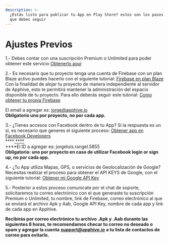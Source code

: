 ```yaml
---
description: >-
  ¿Estás listo para publicar tu App en Play Store? estos son los pasos previos
  que debes seguir
---
```


# Ajustes Previos

1.- Debes contar con una suscripción Premium o Unlimited para poder obtener este servicio [Obtenerlo aqui](https://apphive.io/es/precio)  
  
2.- Es necesario que tu proyecto tenga una cuenta de Firebase con un plan Blaze activo puedes hacerlo con el siguiente tutorial: [Firebase en plan Blaze](https://comunidad.apphive.io/t/importante-actualizacion-de-google-firebase-de-plan-free-a-plan-blaze/1169) Con la finalidad de alojar tu proyecto de manera independiente al servidor de Apphive, esto te permitirá mantener la administración del espacio disponible de tu proyecto. Para ello deberás seguir este tutorial: [Como obtener tu propia Firebase](https://www.loom.com/share/c46a5e070f384ceb949b6c68f359e45b%20)

El email a agregar es: [jorge@apphive.io](mailto:jorge@apphive.io)  
**Obligatorio uno por proyecto, no por cada app.**  
  
3.- ¿Tienes accesos con Facebook dentro de tu App? Si la respuesta es un si, es necesario que generes el siguiente proceso: [Obtener app en Facebook Developers](https://drive.google.com/file/d/1cq0QWbMB4wsSEk_qC3WlLhqXWfKhLpTU/view)  
****[ ****](https://www.loom.com/share/c46a5e070f384ceb949b6c68f359e45b%20)   
****El ID a agregar es: jorgeluis.rangel.5855   
**Obligatorio: uno por proyecto en caso de utilizar Facebook login or sign up, no por cada app.**  
  
4.- ¿Tu App utiliza Mapas, GPS, o servicios de Geolocalización de Google? Necesitas realizar el proceso para obtener el API KEYS de Google, con el siguiente tutorial: [Obtener mi Google API Key](https://comunidad.apphive.io/t/api-google-maps-no-carga-el-autocomplete-de-direcciones/33)  
  
5.- Posterior a estos proceso comunicate por el chat de soporte, solicitaremos tu correo electrónico con el que generaste tu suscripción Premium o Unlimited, tu nombre, link de Firebase, correo electrónico al que se enviará el archivo Apk y Aab, Google API Key, nombre de cada app y link de cada app en Apphive.  
  
**Recibirás por correo electrónico tu archivo .Apk y .Aab durante las siguientes 8 horas, te recomendamos checar tu correo no deseado o spam y agregar la cuenta** [**support@apphive.io**](mailto:support@apphive.io) **a tu lista de contactos de correo para evitarlo.**

